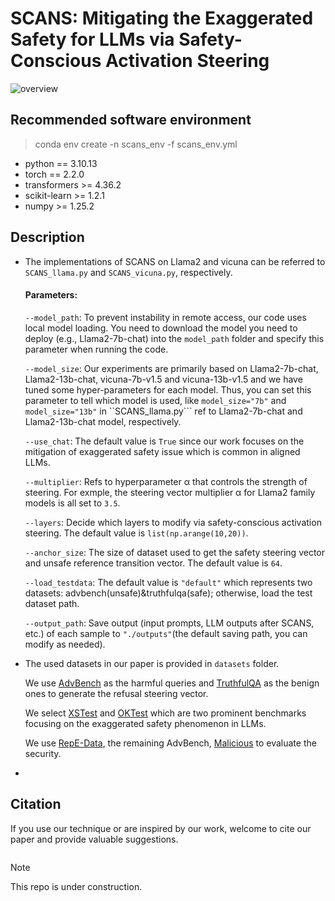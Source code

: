 # SCANS: Mitigating the Exaggerated Safety for LLMs via Safety-Conscious Activation Steering
![overview](https://github.com/user-attachments/assets/1a97cfe2-db17-4136-bf65-dd9b3a7b5622)

## Recommended software environment

> conda env create -n scans_env -f scans_env.yml
  
- python == 3.10.13
- torch == 2.2.0
- transformers >= 4.36.2
- scikit-learn >= 1.2.1
- numpy >= 1.25.2

## Description
- The implementations of SCANS on Llama2 and vicuna can be referred to ```SCANS_llama.py``` and ```SCANS_vicuna.py```, respectively.

  #### Parameters:

  ```--model_path```: To prevent instability in remote access, our code uses local model loading. You need to download the model you need to deploy (e.g., Llama2-7b-chat) into the ``model_path`` folder and specify this parameter when running the code.

  ```--model_size```: Our experiments are primarily based on Llama2-7b-chat, Llama2-13b-chat, vicuna-7b-v1.5 and vicuna-13b-v1.5 and we have tuned some hyper-parameters for each model. Thus, you can set this parameter to tell which model is used, like ```model_size="7b"``` and ```model_size="13b"``` in ``SCANS_llama.py``` ref to Llama2-7b-chat and Llama2-13b-chat model, respectively.

  ```--use_chat```: The default value is ```True``` since our work focuses on the mitigation of exaggerated safety issue which is common in aligned LLMs.

  ```--multiplier```:  Refs to hyperparameter α that controls the strength of steering. For exmple, the steering vector multiplier α for Llama2 family models is all set to ```3.5```.

  ```--layers```: Decide which layers to modify via safety-conscious activation steering. The default value is ```list(np.arange(10,20))```.

  ```--anchor_size```: The size of dataset used to get the safety steering vector and unsafe reference transition vector. The default value is ```64```.

  ```--load_testdata```: The default value is ```"default"``` which represents two datasets: advbench(unsafe)&truthfulqa(safe); otherwise, load the test dataset path.

  ```--output_path```: Save output (input prompts, LLM outputs after SCANS, etc.) of each sample to ```"./outputs"```(the default saving path, you can modify as needed).

- The used datasets in our paper is provided in  ```datasets``` folder.

  We use [AdvBench](https://github.com/ltroin/llm_attack_defense_arena) as the harmful queries and [TruthfulQA](https://github.com/sylinrl/TruthfulQA) as the benign ones to generate the refusal steering vector.
  
  We select [XSTest](https://github.com/paul-rottger/exaggerated-safety) and [OKTest](https://github.com/InvokerStark/OverKill) which are two prominent benchmarks focusing on the exaggerated safety phenomenon in LLMs.

  We use [RepE-Data](https://huggingface.co/datasets/justinphan3110/harmful_harmless_instructions), the remaining AdvBench, [Malicious](https://github.com/Princeton-SysML/Jailbreak_LLM) to evaluate the security.

- 

## Citation
If you use our technique or are inspired by our work, welcome to cite our paper and provide valuable suggestions.
```
```

> [!NOTE]  
> This repo is under construction.
